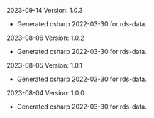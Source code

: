 2023-09-14 Version: 1.0.3
- Generated csharp 2022-03-30 for rds-data.

2023-08-06 Version: 1.0.2
- Generated csharp 2022-03-30 for rds-data.

2023-08-05 Version: 1.0.1
- Generated csharp 2022-03-30 for rds-data.

2023-08-04 Version: 1.0.0
- Generated csharp 2022-03-30 for rds-data.

